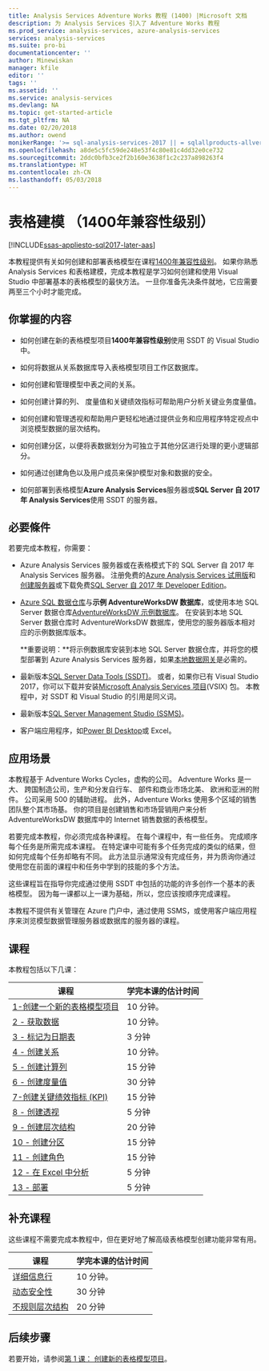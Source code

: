 ```yaml
---
title: Analysis Services Adventure Works 教程 (1400) |Microsoft 文档
description: 为 Analysis Services 引入了 Adventure Works 教程
ms.prod_service: analysis-services, azure-analysis-services
services: analysis-services
ms.suite: pro-bi
documentationcenter: ''
author: Minewiskan
manager: kfile
editor: ''
tags: ''
ms.assetid: ''
ms.service: analysis-services
ms.devlang: NA
ms.topic: get-started-article
ms.tgt_pltfrm: NA
ms.date: 02/20/2018
ms.author: owend
monikerRange: '>= sql-analysis-services-2017 || = sqlallproducts-allversions'
ms.openlocfilehash: a8de5c5fc59de248e53f4c80e81c4dd32e0ce732
ms.sourcegitcommit: 2ddc0bfb3ce2f2b160e3638f1c2c237a898263f4
ms.translationtype: HT
ms.contentlocale: zh-CN
ms.lasthandoff: 05/03/2018
---
```

# <a name="tabular-modeling-1400-compatibility-level"></a>表格建模 （1400年兼容性级别）

[!INCLUDE[ssas-appliesto-sql2017-later-aas](../../includes/ssas-appliesto-sql2017-later-aas.md)]

本教程提供有关如何创建和部署表格模型在课程[1400年兼容性级别](../tabular-models/compatibility-level-for-tabular-models-in-analysis-services.md)。 如果你熟悉 Analysis Services 和表格建模，完成本教程是学习如何创建和使用 Visual Studio 中部署基本的表格模型的最快方法。 一旦你准备先决条件就地，它应需要两至三个小时才能完成。  
  
## <a name="what-you-learn"></a>你掌握的内容   
  
-   如何创建在新的表格模型项目**1400年兼容性级别**使用 SSDT 的 Visual Studio 中。
  
-   如何将数据从关系数据库导入表格模型项目工作区数据库。  
  
-   如何创建和管理模型中表之间的关系。  
  
-   如何创建计算的列、 度量值和关键绩效指标可帮助用户分析关键业务度量值。  
  
-   如何创建和管理透视和帮助用户更轻松地通过提供业务和应用程序特定视点中浏览模型数据的层次结构。  
  
-   如何创建分区，以便将表数据划分为可独立于其他分区进行处理的更小逻辑部分。  
  
-   如何通过创建角色以及用户成员来保护模型对象和数据的安全。  
  
-   如何部署到表格模型**Azure Analysis Services**服务器或**SQL Server 自 2017 年 Analysis Services**使用 SSDT 的服务器。  
  
## <a name="prerequisites"></a>必要條件  

若要完成本教程，你需要：  
  
-   Azure Analysis Services 服务器或在表格模式下的 SQL Server 自 2017 年 Analysis Services 服务器。 注册免费的[Azure Analysis Services 试用版](https://azure.microsoft.com/services/analysis-services/)和[创建服务器](https://docs.microsoft.com/azure/analysis-services/analysis-services-create-server)或下载免费[SQL Server 自 2017 年 Developer Edition](https://www.microsoft.com/sql-server/sql-server-downloads)。

-   [Azure SQL 数据仓库](https://docs.microsoft.com/azure/sql-data-warehouse/create-data-warehouse-portal)与**示例 AdventureWorksDW 数据库**，或使用本地 SQL Server 数据仓库[AdventureWorksDW 示例数据库](https://github.com/Microsoft/sql-server-samples/releases/tag/adventureworks)。 在安装到本地 SQL Server 数据仓库时 AdventureWorksDW 数据库，使用您的服务器版本相对应的示例数据库版本。 

    **重要说明：**将示例数据库安装到本地 SQL Server 数据仓库，并将您的模型部署到 Azure Analysis Services 服务器，如果[本地数据网关](https://docs.microsoft.com/azure/analysis-services/analysis-services-gateway)是必需的。

-   最新版本[SQL Server Data Tools (SSDT)](https://msdn.microsoft.com/library/mt204009.aspx)。 或者，如果你已有 Visual Studio 2017，你可以下载并安装[Microsoft Analysis Services 项目](https://marketplace.visualstudio.com/items?itemName=ProBITools.MicrosoftAnalysisServicesModelingProjects)(VSIX) 包。 本教程中，对 SSDT 和 Visual Studio 的引用是同义词。 

-   最新版本[SQL Server Management Studio (SSMS)](https://docs.microsoft.com/sql/ssms/download-sql-server-management-studio-ssms)。    

-   客户端应用程序，如[Power BI Desktop](https://powerbi.microsoft.com/desktop/)或 Excel。 

## <a name="scenario"></a>应用场景  

本教程基于 Adventure Works Cycles，虚构的公司。 Adventure Works 是一大、 跨国制造公司，生产和分发自行车、 部件和商业市场北美、 欧洲和亚洲的附件。 公司采用 500 的辅助进程。 此外，Adventure Works 使用多个区域的销售团队整个其市场基。 你的项目是创建销售和市场营销用户来分析 AdventureWorksDW 数据库中的 Internet 销售数据的表格模型。  
  
若要完成本教程，你必须完成各种课程。 在每个课程中，有一些任务。 完成顺序每个任务是所需完成本课程。 在特定课中可能有多个任务完成的类似的结果，但如何完成每个任务却略有不同。 此方法显示通常没有完成任务，并为质询你通过使用您在前面的课程中和任务中学到的技能的多个方法。  
  
这些课程旨在指导你完成通过使用 SSDT 中包括的功能的许多创作一个基本的表格模型。 因为每一课都以上一课为基础，所以，您应该按顺序完成课程。
  
本教程不提供有关管理在 Azure 门户中，通过使用 SSMS，或使用客户端应用程序来浏览模型数据管理服务器或数据库的服务器的课程。 


## <a name="lessons"></a>课程  

本教程包括以下几课：  
  
|课程|学完本课的估计时间|  
|----------|------------------------------|  
|[1-创建一个新的表格模型项目](../tutorial-tabular-1400/as-lesson-1-create-a-new-tabular-model-project.md)|10 分钟。|  
|[2 - 获取数据](../tutorial-tabular-1400/as-lesson-2-get-data.md)|10 分钟。|  
|[3 - 标记为日期表](../tutorial-tabular-1400/as-lesson-3-mark-as-date-table.md)|3 分钟|  
|[4 - 创建关系](../tutorial-tabular-1400/as-lesson-4-create-relationships.md)|10 分钟。|  
|[5 - 创建计算列](../tutorial-tabular-1400/as-lesson-5-create-calculated-columns.md)|15 分钟|
|[6 - 创建度量值](../tutorial-tabular-1400/as-lesson-6-create-measures.md)|30 分钟|  
|[7-创建关键绩效指标 (KPI)](../tutorial-tabular-1400/as-lesson-7-create-key-performance-indicators.md)|15 分钟|  
|[8 - 创建透视](../tutorial-tabular-1400/as-lesson-8-create-perspectives.md)|5 分钟|  
|[9 - 创建层次结构](../tutorial-tabular-1400/as-lesson-9-create-hierarchies.md)|20 分钟|  
|[10 - 创建分区](../tutorial-tabular-1400/as-lesson-10-create-partitions.md)|15 分钟|  
|[11 - 创建角色](../tutorial-tabular-1400/as-lesson-11-create-roles.md)|15 分钟|  
|[12 - 在 Excel 中分析](../tutorial-tabular-1400/as-lesson-12-analyze-in-excel.md)|5 分钟| 
|[13 - 部署](../tutorial-tabular-1400/as-lesson-13-deploy.md)|5 分钟|  
  
## <a name="supplemental-lessons"></a>补充课程  

这些课程不需要完成本教程中，但在更好地了解高级表格模型创建功能非常有用。  
  
|课程|学完本课的估计时间|  
|----------|------------------------------|  
|[详细信息行](../tutorial-tabular-1400/as-supplemental-lesson-detail-rows.md)|10 分钟。|
|[动态安全性](../tutorial-tabular-1400/as-supplemental-lesson-dynamic-security.md)|30 分钟|
|[不规则层次结构](../tutorial-tabular-1400/as-supplemental-lesson-ragged-hierarchies.md)|20 分钟| 

  
## <a name="next-steps"></a>后续步骤  

若要开始，请参阅[第 1 课： 创建新的表格模型项目](../tutorial-tabular-1400/as-lesson-1-create-a-new-tabular-model-project.md)。  
  
  
  

